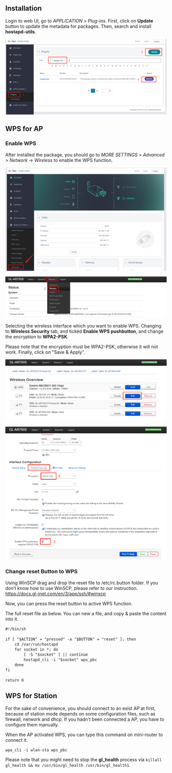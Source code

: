 ## Installation

Login to web UI, go to *APPLICATION* > *Plug-ins*. First, click on **Update** button to update the metadata for packages. Then, search and install **hostapd-utils**.

![img1](images/img1.png)

## WPS for AP

### Enable WPS

After installed the package, you should go to *MORE SETTINGS* > *Advanced* > *Network* -> *Wireless* to enable the WPS function.

![img2](images/img2.png)


![img3](images/img3.png)

Selecting the wireless interface which you want to enable WPS. Changing to **Wireless Security** tab, and ticked **Enable WPS pushbutton**, and change the encryption to **WPA2-PSK**. 

Please note that the encryption must be WPA2-PSK, otherwise it will not work. Finally, click on "Save & Apply".

![img4](images/img4.png)

![img5](images/img5.png)

### Change reset Button to WPS

Using WinSCP drag and drop the reset file to /etc/rc.button folder. If you don’t know how to use WinSCP, please refer to our instruction. https://docs.gl-inet.com/en/3/app/ssh/#winscp

Now, you can press the reset button to active WPS function.

The full reset file as below. You can new a file, and copy & paste the content into it. 

```  
#!/bin/sh

if [ "$ACTION" = "pressed" -a "$BUTTON" = "reset" ]; then
	cd /var/run/hostapd
	for socket in *; do
		[ -S "$socket" ] || continue
		hostapd_cli -i "$socket" wps_pbc
	done
fi

return 0
```  

## WPS for Station  

For the sake of convenience, you should connect to an exist AP at first, because of station mode depends on some configuration files, such as firewall, network and dhcp. If you hadn't been connected a AP, you have to configure them manually.

When the AP activated WPS, you can type this command on mini-router to connect it.  

```  
wpa_cli -i wlan-sta wps_pbc
```  

Please note that you might need to stop the **gl_health** process via `killall gl_health && mv /usr/bin/gl_health /usr/bin/gl_health1`.
